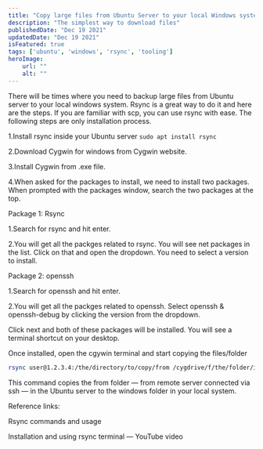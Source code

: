 ```yaml
---
title: "Copy large files from Ubuntu Server to your local Windows system with rsync."
description: "The simplest way to download files"
publishedDate: "Dec 19 2021"
updatedDate: "Dec 19 2021"
isFeatured: true
tags: ['ubuntu', 'windows', 'rsync', 'tooling']
heroImage:
    url: ""
    alt: ""
---
```


There will be times where you need to backup large files from Ubuntu server to your local windows system. Rsync is a great way to do it and here are the steps. If you are familiar with scp, you can use rsync with ease. The following steps are only installation process.

1.Install rsync inside your Ubuntu server ```sudo apt install rsync```

2.Download Cygwin for windows from Cygwin website.

3.Install Cygwin from .exe file.

4.When asked for the packages to install, we need to install two packages. When prompted with the packages window, search the two packages at the top.

Package 1: Rsync

1.Search for rsync and hit enter.

2.You will get all the packges related to rsync. You will see net packages in the list. Click on that and open the dropdown. You need to select a version to install.

Package 2: openssh

1.Search for openssh and hit enter.

2.You will get all the packges related to openssh. Select openssh & openssh-debug by clicking the version from the dropdown.

Click next and both of these packages will be installed. You will see a terminal shortcut on your desktop.

Once installed, open the cgywin terminal and start copying the files/folder

``````bash
rsync user@1.2.3.4:/the/directory/to/copy/from /cygdrive/f/the/folder/inside/the/f/drive/in/windows
``````

This command copies the from folder — from remote server connected via ssh — in the Ubuntu server to the windows folder in your local system.

Reference links:

Rsync commands and usage

Installation and using rsync terminal — YouTube video

